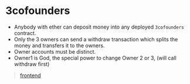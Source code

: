 # 3cofounders

* Anybody with ether can deposit money into any deployed `3cofounders` contract.
* Only the 3 owners can send a withdraw transaction which splits the money and transfers it to the owners.
* Owner accounts must be distinct.
* Owner1 is God, the special power to change Owner 2 or 3, (will call withdraw first)

> [frontend](https://mohamedhayibor.github.io/3cofounders/)